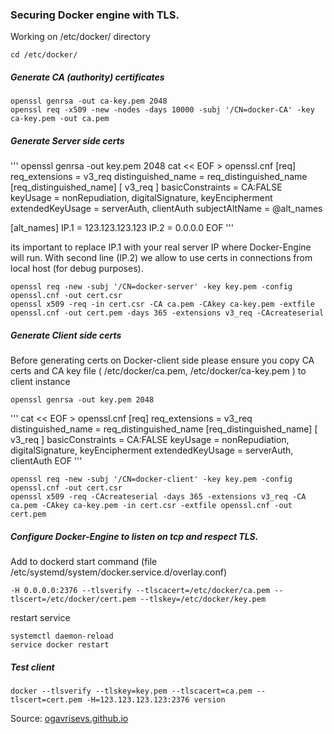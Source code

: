 ### Securing Docker engine with TLS.

Working on /etc/docker/ directory

    cd /etc/docker/

##### Generate CA (authority) certificates

    openssl genrsa -out ca-key.pem 2048
    openssl req -x509 -new -nodes -days 10000 -subj '/CN=docker-CA' -key ca-key.pem -out ca.pem

##### Generate Server side certs

'''
openssl genrsa -out key.pem 2048
cat << EOF > openssl.cnf
[req]
req_extensions = v3_req
distinguished_name = req_distinguished_name
[req_distinguished_name]
[ v3_req ]
basicConstraints = CA:FALSE
keyUsage = nonRepudiation, digitalSignature, keyEncipherment
extendedKeyUsage = serverAuth, clientAuth
subjectAltName = @alt_names

[alt_names]
IP.1 = 123.123.123.123
IP.2 = 0.0.0.0
EOF
'''

its important to replace IP.1 with your real server IP where Docker-Engine will run. With second line (IP.2) we allow to use certs in connections from local host (for debug purposes).

    openssl req -new -subj '/CN=docker-server' -key key.pem -config openssl.cnf -out cert.csr
    openssl x509 -req -in cert.csr -CA ca.pem -CAkey ca-key.pem -extfile openssl.cnf -out cert.pem -days 365 -extensions v3_req -CAcreateserial


##### Generate Client side certs

Before generating certs on Docker-client side please ensure you copy CA certs and CA key file ( /etc/docker/ca.pem, /etc/docker/ca-key.pem ) to client instance

    openssl genrsa -out key.pem 2048

'''
cat << EOF > openssl.cnf
[req]
req_extensions = v3_req
distinguished_name = req_distinguished_name
[req_distinguished_name]
[ v3_req ]
basicConstraints = CA:FALSE
keyUsage = nonRepudiation, digitalSignature, keyEncipherment
extendedKeyUsage = serverAuth, clientAuth
EOF
'''

    openssl req -new -subj '/CN=docker-client' -key key.pem -config openssl.cnf -out cert.csr
    openssl x509 -req -CAcreateserial -days 365 -extensions v3_req -CA ca.pem -CAkey ca-key.pem -in cert.csr -extfile openssl.cnf -out cert.pem


##### Configure Docker-Engine to listen on tcp and respect TLS.

Add to dockerd start command (file /etc/systemd/system/docker.service.d/overlay.conf)

    -H 0.0.0.0:2376 --tlsverify --tlscacert=/etc/docker/ca.pem --tlscert=/etc/docker/cert.pem --tlskey=/etc/docker/key.pem

restart service

    systemctl daemon-reload
    service docker restart


##### Test client

    docker --tlsverify --tlskey=key.pem --tlscacert=ca.pem --tlscert=cert.pem -H=123.123.123.123:2376 version

Source: [ogavrisevs.github.io](https://ogavrisevs.github.io/2016/03/30/secure-docker/)

